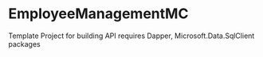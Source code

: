 # EmployeeManagementMC
Template Project for building API
requires Dapper, Microsoft.Data.SqlClient packages
